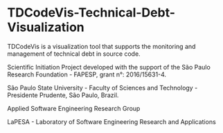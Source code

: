 # TDCodeVis-Technical-Debt-Visualization

TDCodeVis is a visualization tool that supports the monitoring and management of technical debt in source code.

Scientific Initiation Project developed with the support of the São Paulo Research Foundation - FAPESP, grant n°: 2016/15631-4.

São Paulo State University - Faculty of Sciences and Technology - Presidente Prudente, São Paulo, Brazil.

Applied Software Engineering Research Group

LaPESA - Laboratory of Software Engineering Research and Applications
